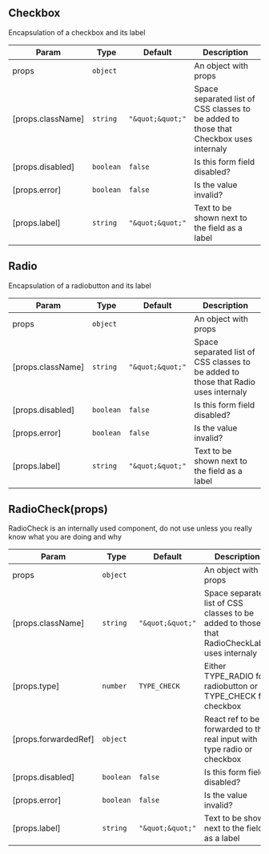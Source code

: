 <a name="Checkbox"></a>

## Checkbox
Encapsulation of a checkbox and its label


| Param | Type | Default | Description |
| --- | --- | --- | --- |
| props | <code>object</code> |  | An object with props |
| [props.className] | <code>string</code> | <code>&quot;\&quot;\&quot;&quot;</code> | Space separated list of CSS classes to be added to those that Checkbox uses internaly |
| [props.disabled] | <code>boolean</code> | <code>false</code> | Is this form field disabled? |
| [props.error] | <code>boolean</code> | <code>false</code> | Is the value invalid? |
| [props.label] | <code>string</code> | <code>&quot;\&quot;\&quot;&quot;</code> | Text to be shown next to the field as a label |

<a name="Radio"></a>

## Radio
Encapsulation of a radiobutton and its label


| Param | Type | Default | Description |
| --- | --- | --- | --- |
| props | <code>object</code> |  | An object with props |
| [props.className] | <code>string</code> | <code>&quot;\&quot;\&quot;&quot;</code> | Space separated list of CSS classes to be added to those that Radio uses internaly |
| [props.disabled] | <code>boolean</code> | <code>false</code> | Is this form field disabled? |
| [props.error] | <code>boolean</code> | <code>false</code> | Is the value invalid? |
| [props.label] | <code>string</code> | <code>&quot;\&quot;\&quot;&quot;</code> | Text to be shown next to the field as a label |

<a name="RadioCheck"></a>

## RadioCheck(props)
RadioCheck is an internally used component, do not use unless you really know what you are doing and why


| Param | Type | Default | Description |
| --- | --- | --- | --- |
| props | <code>object</code> |  | An object with props |
| [props.className] | <code>string</code> | <code>&quot;\&quot;\&quot;&quot;</code> | Space separated list of CSS classes to be added to those that RadioCheckLabel uses internaly |
| [props.type] | <code>number</code> | <code>TYPE_CHECK</code> | Either TYPE_RADIO for radiobutton or TYPE_CHECK for checkbox |
| [props.forwardedRef] | <code>object</code> |  | React ref to be forwarded to the real input with type radio or checkbox |
| [props.disabled] | <code>boolean</code> | <code>false</code> | Is this form field disabled? |
| [props.error] | <code>boolean</code> | <code>false</code> | Is the value invalid? |
| [props.label] | <code>string</code> | <code>&quot;\&quot;\&quot;&quot;</code> | Text to be shown next to the field as a label |


